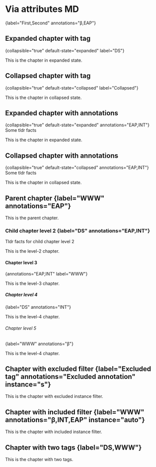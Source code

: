 # Via attributes MD
{label="First,Second" annotations="β,EAP"}

## Expanded chapter with tag
{collapsible="true" default-state="expanded" label="DS"}

This is the chapter in expanded state.

## Collapsed chapter with tag
{collapsible="true" default-state="collapsed" label="Collapsed"}

This is the chapter in collapsed state.

## Expanded chapter with annotations
{collapsible="true" default-state="expanded" annotations="EAP,INT"}
<tldr>Some tldr facts</tldr>

This is the chapter in expanded state.

## Collapsed chapter with annotations
{collapsible="true" default-state="collapsed" annotations="EAP,INT"}
<tldr>Some tldr facts</tldr>

This is the chapter in collapsed state.

## Parent chapter {label="WWW" annotations="EAP"}

This is the parent chapter.

### Child chapter level 2 {label="DS" annotations="EAP,INT"}
<tldr>Tldr facts for child chapter level 2</tldr>

This is the level-2 chapter.

#### Chapter level 3
{annotations="EAP,INT" label="WWW"}

This is the level-3 chapter.

##### Chapter level 4
{label="DS" annotations="INT"}

This is the level-4 chapter.

###### Chapter level 5
{label="WWW" annotations="β"}

This is the level-4 chapter.

## Chapter with excluded filter {label="Excluded tag" annotations="Excluded annotation" instance="s"}

This is the chapter with excluded instance filter.

## Chapter with included filter {label="WWW" annotations="β,INT,EAP" instance="auto"}

This is the chapter with included instance filter.


## Chapter with two tags {label="DS,WWW"}

This is the chapter with two tags.